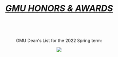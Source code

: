 </head>

<body lang=EN-US style='tab-interval:.5in;word-wrap:break-word'>

<div class=WordSection1>

<h1 align=center style='margin-left:.5pt;text-align:center'><i><u>GMU HONORS &amp;
AWARDS<o:p></o:p></u></i></h1>

<p class=MsoNormal><o:p>&nbsp;</o:p></p>

<p class=MsoNormal align=center style='text-align:center'><o:p>&nbsp;</o:p></p>

<p class=MsoNormal align=center style='text-align:center'>GMU Dean's List for
the 2022 Spring term:<span style='mso-no-proof:yes'> <o:p></o:p></span></p>

<p class=MsoNormal align=center style='text-align:center'> <a href="[https://lh3.googleusercontent.com/MopukvBQbzBU-6li-wc4kkt46saT0B54obLzGciLlXmw38lSSxXmcMo54Xs9q2GFny9zRb00MIXUjbwL-yqZQcW24CSMEQXI7cAuHuQqUkFZ0j44y26yrLAFGoi79-OYHIyoMz_e=w2400?source=screenshot.guru]
                                                             (https://github.com/yourusername/your-repository-name/raw/main/GMU%20Dean%27s%20List%20for%20the%202022%20Spring%20term.png
)"> <img src="https://lh3.googleusercontent.com/bNVfxhE3dzbkSdSZY49hT7RskzaCnIxUtY1rxKvzVchUsNRNzy3S9fN8NJvATri53U62EFMOHa3622m1bLXDyw_vBTvJvqhteaLJ0-tWL3rr5m_wtx5bpzrgjZCpuokruSZkR5hI=w2400" /> </a>

<p class=MsoNormal align=center style='text-align:center'><o:p>&nbsp;</o:p></p>
